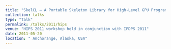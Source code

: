 ```yaml
---
title: "SkelCL — A Portable Skeleton Library for High-Level GPU Programming"
collection: talks
type: "Talk"
permalink: /talks/2011/hips
venue: "HIPS 2011 workshop held in conjunction with IPDPS 2011"
date: 2011-05-20
location: " Anchorange, Alaska, USA"
---
```

